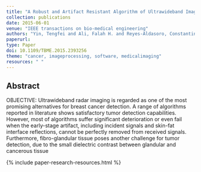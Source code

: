 ```yaml
---
title: "A Robust and Artifact Resistant Algorithm of Ultrawideband Imaging System for Breast Cancer Detection"
collection: publications
date: 2015-06-01
venue: "IEEE transactions on bio-medical engineering"
authors: "Yin, Tengfei and Ali, Falah H. and Reyes-Aldasoro, Constantino Carlos"
paperurl:
type: Paper
doi: 10.1109/TBME.2015.2393256
theme: "cancer, imageprocessing, software, medicalimaging"
resources: " "
---
```

<h2> Abstract </h2>

OBJECTIVE: Ultrawideband radar imaging is regarded as one of the most promising alternatives for breast cancer detection. A range of algorithms reported in literature shows satisfactory tumor detection capabilities. However, most of algorithms suffer significant deterioration or even fail when the early-stage artifact, including incident signals and skin-fat interface reflections, cannot be perfectly removed from received signals. Furthermore, fibro-glandular tissue poses another challenge for tumor detection, due to the small dielectric contrast between glandular and cancerous tissue

{% include paper-research-resources.html %}

